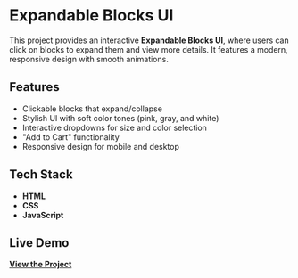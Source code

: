 # Expandable Blocks UI

This project provides an interactive **Expandable Blocks UI**, where users can click on blocks to expand them and view more details. It features a modern, responsive design with smooth animations.

##  Features
- Clickable blocks that expand/collapse
- Stylish UI with soft color tones (pink, gray, and white)
- Interactive dropdowns for size and color selection
- "Add to Cart" functionality
- Responsive design for mobile and desktop

##  Tech Stack
- **HTML**
- **CSS**
- **JavaScript**


##  Live Demo  
**[View the Project](https://priyasingh2203.github.io/ExpandableBlocks/)**  